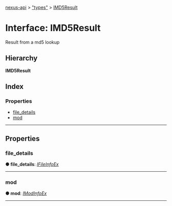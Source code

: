 [nexus-api](../README.md) > ["types"](../modules/_types_.md) > [IMD5Result](../interfaces/_types_.imd5result.md)

# Interface: IMD5Result

Result from a md5 lookup

## Hierarchy

**IMD5Result**

## Index

### Properties

* [file_details](_types_.imd5result.md#file_details)
* [mod](_types_.imd5result.md#mod)

---

## Properties

<a id="file_details"></a>

###  file_details

**● file_details**: *[IFileInfoEx](_types_.ifileinfoex.md)*

___
<a id="mod"></a>

###  mod

**● mod**: *[IModInfoEx](_types_.imodinfoex.md)*

___


